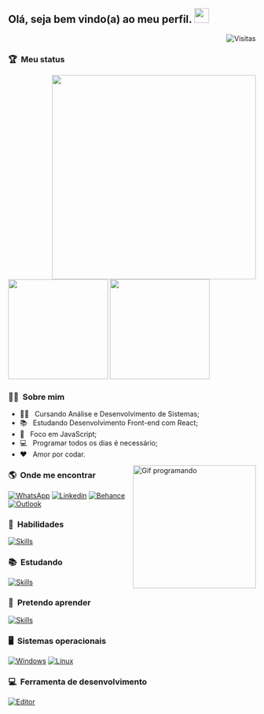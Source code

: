 ## Olá, seja bem vindo(a) ao meu perfil. <img src="https://www.emojiall.com/images/240/telegram/1f44b.gif" height="30px" width="30px">

<img align="right" src="https://api.visitorbadge.io/api/VisitorHit?user=luizfelipe9627&repo=github-visitors-badge&countColor=%230077B5" title="Visitas ao perfil" alt="Visitas">

<br>

### :trophy: &nbsp;Meu status

<img align="right" height="415px" src="https://luk4x-github-readme-stats.vercel.app/api/top-langs?username=luizfelipe9627&langs_count=8&theme=dark&hide_border=true&custom_title=Top%20Linguagens&cache_seconds=14400"/>
<div align="left">
  <img height="203px" src="https://luk4x-github-readme-stats.vercel.app/api?username=luizfelipe9627&theme=dark&hide_border=true&show_icons=true&include_all_commits=true&count_private=true&custom_title=Status%20do%20Github&cache_seconds=14400" />  
  <img height="203px" src="https://streak-stats.demolab.com?user=luizfelipe9627&theme=dark&hide_border=true&locale=pt_BR"/>
</div>

 ### :curly_haired_man: &nbsp;Sobre mim

- :man_student: &nbsp; Cursando Análise e Desenvolvimento de Sistemas;
- :books: &nbsp; Estudando Desenvolvimento Front-end com React;
- :dart: &nbsp; Foco em JavaScript;
- :computer: &nbsp; Programar todos os dias é necessário;
- :heart: &nbsp; Amor por codar.

<img align="right" src="https://media.giphy.com/media/qgQUggAC3Pfv687qPC/giphy.gif" alt="Gif programando" height='250px'>

### :earth_americas: &nbsp;Onde me encontrar

[![WhatsApp](https://img.shields.io/badge/-WhatsApp-25D366?style=for-the-badge&logo=whatsapp&logoColor=white)](https://api.whatsapp.com/send?phone=5511952353969&text=Olá,%20venho%20através%20do%20seu%20GitHub.)
[![Linkedin](https://img.shields.io/badge/-LinkedIn-%230077B5?style=for-the-badge&logo=linkedin&logoColor=white)](https://linkedin.com/in/luizfelipe9627)
[![Behance](https://img.shields.io/badge/-Behance-blue?style=for-the-badge&logo=behance&logoColor=white)](https://www.behance.net/luizfelipe9627)
[![Outlook](https://img.shields.io/badge/Microsoft_Outlook-0078D4?style=for-the-badge&logo=microsoft-outlook&logoColor=white)](mailto:felipesilva9627@hotmail.com?subject=Olá,%20venho%20através%20do%20seu%20GitHub.)
 
### :rocket: &nbsp;**Habilidades**

[![Skills](https://skillicons.dev/icons?i=html,css,javascript,git,github,figma,sass,nodejs)](https://github.com/luizfelipe9627)

### :books: &nbsp;**Estudando**

[![Skills](https://skillicons.dev/icons?i=react,typescript)](https://github.com/luizfelipe9627)
                                                                                                         
### :pencil: &nbsp;**Pretendo aprender** 
                                                                                                         
[![Skills](https://skillicons.dev/icons?i=bootstrap,mysql,python)](https://github.com/luizfelipe9627)                                                                                                        
### :desktop_computer: &nbsp;**Sistemas operacionais**

[![Windows](https://img.shields.io/badge/Windows-0078D6?style=for-the-badge&logo=windows&logoColor=white)](https://github.com/luizfelipe9627)
[![Linux](https://img.shields.io/badge/Linux-E34F26?style=for-the-badge&logo=linux&logoColor=black)](https://github.com/luizfelipe9627)
                                                                                                         
### :computer: &nbsp;**Ferramenta de desenvolvimento**

[![Editor](https://skillicons.dev/icons?i=vscode)](https://github.com/luizfelipe9627)
